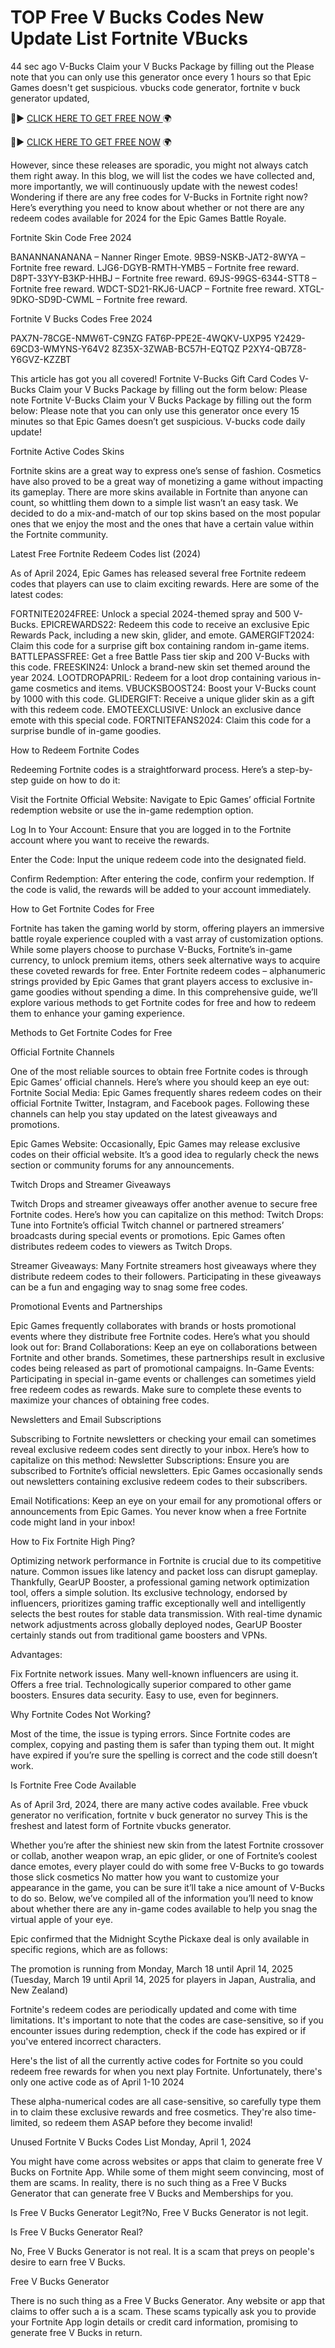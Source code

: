 # TOP Free V Bucks Codes New Update List Fortnite VBucks
44 sec ago V-Bucks Claim your V Bucks Package by filling out the Please note that you can only use this generator once every 1 hours so that Epic Games doesn't get suspicious. vbucks code generator, fortnite v buck generator updated,


🔴► [CLICK HERE TO GET FREE NOW ](https://appbitly.com/kUDDv)🌍

🔴► [CLICK HERE TO GET FREE NOW](https://appbitly.com/kUDDv) 🌍


However, since these releases are sporadic, you might not always catch them right away. In this blog, we will list the codes we have collected and, more importantly, we will continuously update with the newest codes! Wondering if there are any free codes for V-Bucks in Fortnite right now? Here’s everything you need to know about whether or not there are any redeem codes available for 2024 for the Epic Games Battle Royale.

Fortnite Skin Code Free 2024

BANANNANANANA – Nanner Ringer Emote. 9BS9-NSKB-JAT2-8WYA – Fortnite free reward. LJG6-DGYB-RMTH-YMB5 – Fortnite free reward. D8PT-33YY-B3KP-HHBJ – Fortnite free reward. 69JS-99GS-6344-STT8 – Fortnite free reward. WDCT-SD21-RKJ6-UACP – Fortnite free reward. XTGL-9DKO-SD9D-CWML – Fortnite free reward.

Fortnite V Bucks Codes Free 2024

PAX7N-78CGE-NMW6T-C9NZG FAT6P-PPE2E-4WQKV-UXP95 Y2429-69CD3-WMYNS-Y64V2 8Z35X-3ZWAB-BC57H-EQTQZ P2XY4-QB7Z8-Y6GVZ-KZZBT

This article has got you all covered! Fortnite V-Bucks Gift Card Codes V-Bucks Claim your V Bucks Package by filling out the form below: Please note Fortnite V-Bucks Claim your V Bucks Package by filling out the form below: Please note that you can only use this generator once every 15 minutes so that Epic Games doesn’t get suspicious. V-bucks code daily update!

Fortnite Active Codes Skins

Fortnite skins are a great way to express one’s sense of fashion. Cosmetics have also proved to be a great way of monetizing a game without impacting its gameplay. There are more skins available in Fortnite than anyone can count, so whittling them down to a simple list wasn’t an easy task. We decided to do a mix-and-match of our top skins based on the most popular ones that we enjoy the most and the ones that have a certain value within the Fortnite community.

Latest Free Fortnite Redeem Codes list (2024)

As of April 2024, Epic Games has released several free Fortnite redeem codes that players can use to claim exciting rewards. Here are some of the latest codes:

FORTNITE2024FREE: Unlock a special 2024-themed spray and 500 V-Bucks. EPICREWARDS22: Redeem this code to receive an exclusive Epic Rewards Pack, including a new skin, glider, and emote. GAMERGIFT2024: Claim this code for a surprise gift box containing random in-game items. BATTLEPASSFREE: Get a free Battle Pass tier skip and 200 V-Bucks with this code. FREESKIN24: Unlock a brand-new skin set themed around the year 2024. LOOTDROPAPRIL: Redeem for a loot drop containing various in-game cosmetics and items. VBUCKSBOOST24: Boost your V-Bucks count by 1000 with this code. GLIDERGIFT: Receive a unique glider skin as a gift with this redeem code. EMOTEEXCLUSIVE: Unlock an exclusive dance emote with this special code. FORTNITEFANS2024: Claim this code for a surprise bundle of in-game goodies.

How to Redeem Fortnite Codes

Redeeming Fortnite codes is a straightforward process. Here’s a step-by-step guide on how to do it:

Visit the Fortnite Official Website: Navigate to Epic Games’ official Fortnite redemption website or use the in-game redemption option.

Log In to Your Account: Ensure that you are logged in to the Fortnite account where you want to receive the rewards.

Enter the Code: Input the unique redeem code into the designated field.

Confirm Redemption: After entering the code, confirm your redemption. If the code is valid, the rewards will be added to your account immediately.

How to Get Fortnite Codes for Free

Fortnite has taken the gaming world by storm, offering players an immersive battle royale experience coupled with a vast array of customization options. While some players choose to purchase V-Bucks, Fortnite’s in-game currency, to unlock premium items, others seek alternative ways to acquire these coveted rewards for free. Enter Fortnite redeem codes – alphanumeric strings provided by Epic Games that grant players access to exclusive in-game goodies without spending a dime. In this comprehensive guide, we’ll explore various methods to get Fortnite codes for free and how to redeem them to enhance your gaming experience.

Methods to Get Fortnite Codes for Free

Official Fortnite Channels

One of the most reliable sources to obtain free Fortnite codes is through Epic Games’ official channels. Here’s where you should keep an eye out: Fortnite Social Media: Epic Games frequently shares redeem codes on their official Fortnite Twitter, Instagram, and Facebook pages. Following these channels can help you stay updated on the latest giveaways and promotions.

Epic Games Website: Occasionally, Epic Games may release exclusive codes on their official website. It’s a good idea to regularly check the news section or community forums for any announcements.

Twitch Drops and Streamer Giveaways

Twitch Drops and streamer giveaways offer another avenue to secure free Fortnite codes. Here’s how you can capitalize on this method: Twitch Drops: Tune into Fortnite’s official Twitch channel or partnered streamers’ broadcasts during special events or promotions. Epic Games often distributes redeem codes to viewers as Twitch Drops.

Streamer Giveaways: Many Fortnite streamers host giveaways where they distribute redeem codes to their followers. Participating in these giveaways can be a fun and engaging way to snag some free codes.

Promotional Events and Partnerships

Epic Games frequently collaborates with brands or hosts promotional events where they distribute free Fortnite codes. Here’s what you should look out for: Brand Collaborations: Keep an eye on collaborations between Fortnite and other brands. Sometimes, these partnerships result in exclusive codes being released as part of promotional campaigns. In-Game Events: Participating in special in-game events or challenges can sometimes yield free redeem codes as rewards. Make sure to complete these events to maximize your chances of obtaining free codes.

Newsletters and Email Subscriptions

Subscribing to Fortnite newsletters or checking your email can sometimes reveal exclusive redeem codes sent directly to your inbox. Here’s how to capitalize on this method: Newsletter Subscriptions: Ensure you are subscribed to Fortnite’s official newsletters. Epic Games occasionally sends out newsletters containing exclusive redeem codes to their subscribers.

Email Notifications: Keep an eye on your email for any promotional offers or announcements from Epic Games. You never know when a free Fortnite code might land in your inbox!

How to Fix Fortnite High Ping?

Optimizing network performance in Fortnite is crucial due to its competitive nature. Common issues like latency and packet loss can disrupt gameplay. Thankfully, GearUP Booster, a professional gaming network optimization tool, offers a simple solution. Its exclusive technology, endorsed by influencers, prioritizes gaming traffic exceptionally well and intelligently selects the best routes for stable data transmission. With real-time dynamic network adjustments across globally deployed nodes, GearUP Booster certainly stands out from traditional game boosters and VPNs.

Advantages:

Fix Fortnite network issues. Many well-known influencers are using it. Offers a free trial. Technologically superior compared to other game boosters. Ensures data security. Easy to use, even for beginners.

Why Fortnite Codes Not Working?

Most of the time, the issue is typing errors. Since Fortnite codes are complex, copying and pasting them is safer than typing them out. It might have expired if you’re sure the spelling is correct and the code still doesn’t work.

Is Fortnite Free Code Available

As of April 3rd, 2024, there are many active codes available. Free vbuck generator no verification, fortnite v buck generator no survey This is the freshest and latest form of Fortnite vbucks generator.

Whether you’re after the shiniest new skin from the latest Fortnite crossover or collab, another weapon wrap, an epic glider, or one of Fortnite’s coolest dance emotes, every player could do with some free V-Bucks to go towards those slick cosmetics No matter how you want to customize your appearance in the game, you can be sure it’ll take a nice amount of V-Bucks to do so. Below, we’ve compiled all of the information you’ll need to know about whether there are any in-game codes available to help you snag the virtual apple of your eye.

Epic confirmed that the Midnight Scythe Pickaxe deal is only available in specific regions, which are as follows:


The promotion is running from Monday, March 18 until April 14, 2025 (Tuesday, March 19 until April 14, 2025 for players in Japan, Australia, and New Zealand)

Fortnite's redeem codes are periodically updated and come with time limitations. It's important to note that the codes are case-sensitive, so if you encounter issues during redemption, check if the code has expired or if you've entered incorrect characters.

Here's the list of all the currently active codes for Fortnite so you could redeem free rewards for when you next play Fortnite. Unfortunately, there's only one active code as of April 1-10 2024

These alpha-numerical codes are all case-sensitive, so carefully type them in to claim these exclusive rewards and free cosmetics. They're also time-limited, so redeem them ASAP before they become invalid!

Unused Fortnite V Bucks Codes List Monday, April 1, 2024

You might have come across websites or apps that claim to generate free V Bucks on Fortnite App. While some of them might seem convincing, most of them are scams. In reality, there is no such thing as a Free V Bucks Generator that can generate free V Bucks and Memberships for you.

Is Free V Bucks Generator Legit?No, Free V Bucks Generator is not legit.

Is Free V Bucks Generator Real?

No, Free V Bucks Generator is not real. It is a scam that preys on people's desire to earn free V Bucks.

Free V Bucks Generator

There is no such thing as a Free V Bucks Generator. Any website or app that claims to offer such a is a scam. These scams typically ask you to provide your Fortnite App login details or credit card information, promising to generate free V Bucks in return. 
